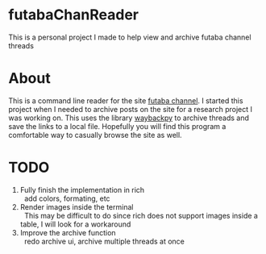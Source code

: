 # futabaChanReader

This is a personal project I made to help view and archive futaba channel threads

# About
This is a command line reader for the site <a href="https://www.2chan.net">futaba channel</a>. I started this project when I needed to archive posts on the site for a research project I was working on. This uses the library <a href=https://pypi.org/project/waybackpy/>waybackpy</a> to archive threads and save the links to a local file. Hopefully you will find this program a comfortable way to casually browse the site as well. 

# TODO
1. Fully finish the implementation in rich\
&nbsp; add colors, formating, etc
2. Render images inside the terminal\
&nbsp; This may be difficult to do since rich does not support images inside a table, I will look for a workaround
3. Improve the archive function\
&nbsp; redo archive ui, archive multiple threads at once


